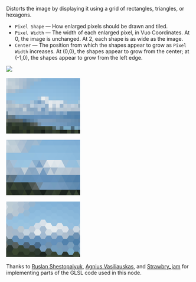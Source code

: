 Distorts the image by displaying it using a grid of rectangles, triangles, or hexagons.

   - `Pixel Shape` — How enlarged pixels should be drawn and tiled.
   - `Pixel Width` — The width of each enlarged pixel, in Vuo Coordinates. At 0, the image is unchanged. At 2, each shape is as wide as the image.
   - `Center` — The position from which the shapes appear to grow as `Pixel Width` increases.  At (0,0), the shapes appear to grow from the center; at (-1,0), the shapes appear to grow from the left edge.

![](mountains.png)

![](pixellate.png)

![](pixellate-tri.png)

![](pixellate-hex.png)

Thanks to [Ruslan Shestopalyuk](https://web.archive.org/web/20160519195648/http://www.gdreflections.com/2011/02/hexagonal-grid-math.html), [Agnius Vasiliauskas](https://web.archive.org/web/20160430035627/http://coding-experiments.blogspot.com/2010/06/pixelation.html), and [Strawbry_jam](https://web.archive.org/web/20170207200837/https://forum.yoyogames.com/index.php?threads/triangular-grid-snap.2882/#post-22111) for implementing parts of the GLSL code used in this node.
